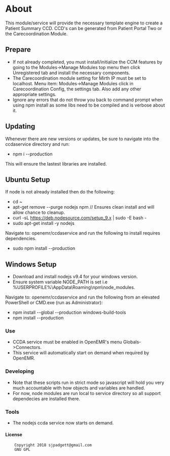 # About
This module/service will provide the necessary template engine to create a Patient Summary CCD.
CCD's can be generated from Patient Portal Two or the Carecoordination Module.
## Prepare
* If not already completed, you must install/initialize the CCM features by going to the Modules->Manage Modules top menu then click Unregistered tab and install the necessary components.
* The Carecoordination module setting for Mirth IP must be set to localhost. Menu item: Modules->Manage Modules click in Carecoordination Config, the settings tab. Also add any other appropriate settings.
* Ignore any errors that do not throw you back to command prompt when using npm install as some libs need to be compiled and is verbose about it.
## Updating
Whenever there are new versions or updates, be sure to navigate into the ccdaservice directory and run:
- npm i --production

This will ensure the lastest libraries are installed.
## Ubuntu Setup
If node is not already installed then do the following:
- cd ~
- apt-get remove --purge nodejs npm // Ensures clean install and will allow chance to cleanup.
- curl -sL https://deb.nodesource.com/setup_9.x | sudo -E bash -
- sudo apt-get install -y nodejs

Navigate to: openemr/ccdaservice and run the following to install requires dependencies.
- sudo npm install --production
## Windows Setup
* Download and install nodejs v9.4 for your windows version.
* Ensure system variable NODE_PATH is set i.e %USERPROFILE%\AppData\Roaming\npm\node_modules.

Navigate to: openemr/ccdaservice and run the following from an elevated PowerShell or CMD.exe (run as Administrator):
- npm install --global --production windows-build-tools
- npm install --production
### Use
* CCDA service must be enabled in OpenEMR's menu Globals->Connectors.
* This service will automatically start on demand when required by OpenEMR.
### Developing
* Note that these scripts run in strict mode so javascript will hold you very much accountable with how objects and variables are handled.
* For now, node modules are run local to service directory so all support dependecies are installed there.
### Tools
* The nodejs ccda service now starts on demand.
#### License
   		Copyright 2018 sjpadgett@gmail.com
		GNU GPL
